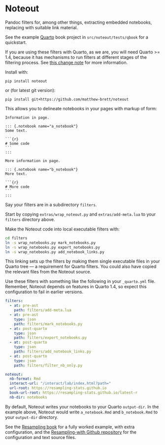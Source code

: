 # Noteout

Pandoc filters for, among other things, extracting embedded notebooks,
replacing with suitable link material.

See the example [Quarto](https://quarto.org) book project in
`src/noteout/tests/qbook` for a quickstart.

If you are using these filters with Quarto, as we are, you will need Quarto >=
1.4, because it has mechanisms to run filters at different stages of the
filtering process.  See [this change
note](https://quarto.org/docs/prerelease/1.4/lua_changes.html#more-precise-targeting-of-ast-processing-phases)
for more information.

Install with:

```
pip install noteout
```

or (for latest git version):

```
pip install git+https://github.com/matthew-brett/noteout
```

This allows you to delineate notebooks in your pages with markup of form:

~~~
Information in page.

::: {.notebook name="a_notebook"}
Some text.

```{r}
# Some code
```
:::

More information in page.

::: {.notebook name="b_notebook"}
More text.

```{r}
# More code
```
:::
~~~

Say your filters are in a subdirectory `filters`.

Start by copying `extras/wrap_noteout.py` and `extras/add-meta.lua` to your `filters` directory above.

Make the Noteout code into local executable filters with:

```bash
cd filters
ln -s wrap_notebooks.py mark_notebooks.py
ln -s wrap_notebooks.py export_notebooks.py
ln -s wrap_notebooks.py add_notebook_links.py
```

This linking sets up the filters by making them single executable files in your Quarto tree — a requirement for Quarto filters.   You could also have copied the relevant files from the Noteout source.

Use these filters with something like the following in your `_quarto.yml` file.  Remember, Noteout depends on features in Quarto 1.4, so expect this configuration to fail in earlier versions.

```yaml
filters:
  - at: pre-ast
    path: filters/add-meta.lua
  - at: pre-ast
    type: json
    path: filters/mark_notebooks.py
  - at: post-quarto
    type: json
    path: filters/export_notebooks.py
  - at: post-quarto
    type: json
    path: filters/add_notebook_links.py
  - at: post-quarto
    type: json
    path: filters/filter_nb_only.py

noteout:
  nb-format: Rmd
  interact-url: "/interact/lab/index.html?path="
  url-root: https://resampling-stats.github.io
  book-url-root: https://resampling-stats.github.io/latest-r
  nb-dir: notebooks
```

By default, Noteout writes your notebooks to your Quarto `output-dir`. In the example above, Noteout would write `a_notebook.Rmd` and `b_notebook.Rmd` to your `output-dir` directory.

See the [Resampling book](https://resampling-stats.github.io/resampling-with)
for a fully worked example, with extra configuration, and the [Resampling-with
Github repository](https://github.com/resampling-stats/resampling-with) for
the configuration and text source files.
